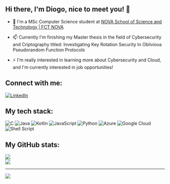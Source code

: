 ## Hi there, I'm Diogo, nice to meet you! 👋

 - 🌱 I'm a MSc Computer Science student at [NOVA School of Science and Technology | FCT NOVA](https://www.fct.unl.pt/en)<br/>

 - 📫 Currently I'm finishing my Master thesis in the field of Cybersecurity and Criptography titled: Investigating Key Rotation Security In Oblivious Pseudorandom Function Protocols<br/>

 - ⚡ I'm really interested in learning more about Cybersecurity and Cloud, and I'm currently interested in job opportunities!


## Connect with me:
[![LinkedIn](https://img.shields.io/badge/LinkedIn-%230077B5.svg?logo=linkedin&logoColor=white)](https://linkedin.com/in/diogo-spencer/) 

## My tech stack:
![C](https://img.shields.io/badge/c-%2300599C.svg?style=for-the-badge&logo=c&logoColor=white) ![Java](https://img.shields.io/badge/java-%23ED8B00.svg?style=for-the-badge&logo=openjdk&logoColor=white) ![Kotlin](https://img.shields.io/badge/kotlin-%237F52FF.svg?style=for-the-badge&logo=kotlin&logoColor=white) ![JavaScript](https://img.shields.io/badge/javascript-%23323330.svg?style=for-the-badge&logo=javascript&logoColor=%23F7DF1E) ![Python](https://img.shields.io/badge/python-3670A0?style=for-the-badge&logo=python&logoColor=ffdd54) ![Azure](https://img.shields.io/badge/azure-%230072C6.svg?style=for-the-badge&logo=microsoftazure&logoColor=white) ![Google Cloud](https://img.shields.io/badge/GoogleCloud-%234285F4.svg?style=for-the-badge&logo=google-cloud&logoColor=white) ![Shell Script](https://img.shields.io/badge/shell_script-%23121011.svg?style=for-the-badge&logo=gnu-bash&logoColor=white)

<!--
## Some projects I was involved:
add main projects
-->

## My GitHub stats:

![](https://github-readme-streak-stats.herokuapp.com/?user=DiogoSpencer&theme=dark&hide_border=false)<br/>
![](https://github-readme-stats.vercel.app/api/top-langs/?username=DiogoSpencer&theme=dark&hide_border=false&include_all_commits=false&count_private=true&layout=compact)

---
[![](https://visitcount.itsvg.in/api?id=DiogoSpencer&icon=0&color=0)](https://visitcount.itsvg.in)



<!--

Add if you want ![](https://github-readme-stats.vercel.app/api?username=DiogoSpencer&theme=dark&hide_border=false&include_all_commits=false&count_private=true)<br/>

[![Top Langs](https://github-readme-stats.vercel.app/api/top-langs/?username=DiogoSpencer)](https://github.com/DiogoSpencer/github-readme-stats)
**DiogoSpencer/DiogoSpencer** is a ✨ _special_ ✨ repository because its `README.md` (this file) appears on your GitHub profile.

aa
Here are some ideas to get you started:

- 🔭 I’m currently working on ...
- 🌱 I’m currently learning ...
- 👯 I’m looking to collaborate on ...
- 🤔 I’m looking for help with ...
- 💬 Ask me about ...
- 📫 How to reach me: ...
- 😄 Pronouns: ...
- ⚡ Fun fact: ...
-->
